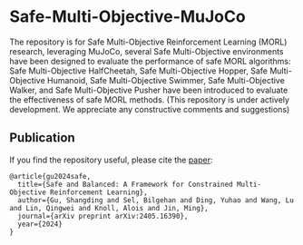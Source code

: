 # Safe-Multi-Objective-MuJoCo

The repository is for Safe Multi-Objective Reinforcement Learning (MORL) research, leveraging MuJoCo, several Safe Multi-Objective environments have been designed to evaluate the performance of safe MORL algorithms: Safe Multi-Objective HalfCheetah, Safe Multi-Objective Hopper, Safe Multi-Objective Humanoid, Safe Multi-Objective Swimmer, Safe Multi-Objective Walker, and Safe Multi-Objective Pusher have been introduced to evaluate the effectiveness of safe MORL methods. (This repository is under actively development. We appreciate any constructive comments and suggestions)


## Publication
If you find the repository useful, please cite the [paper](https://arxiv.org/pdf/2405.01677):
```
@article{gu2024safe,
  title={Safe and Balanced: A Framework for Constrained Multi-Objective Reinforcement Learning},
  author={Gu, Shangding and Sel, Bilgehan and Ding, Yuhao and Wang, Lu and Lin, Qingwei and Knoll, Alois and Jin, Ming},
  journal={arXiv preprint arXiv:2405.16390},
  year={2024}
}
```
